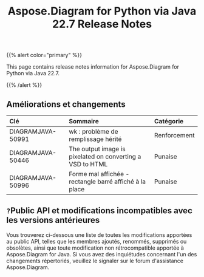 ﻿---
title: Aspose.Diagram for Python via Java 22.7 Release Notes
type: docs
weight: 21
url: /fr/java/aspose-diagram-for-python-via-java-22-7-release-notes/
---
{{% alert color="primary" %}}

This page contains release notes information for Aspose.Diagram for Python via Java 22.7.

{{% /alert %}}
## **Améliorations et changements**  ##

|**Clé**|**Sommaire**|**Catégorie**|
|:- |:- |:- |
|DIAGRAMJAVA-50991|wk : problème de remplissage hérité|Renforcement|
|DIAGRAMJAVA-50446|The output image is pixelated on converting a VSD to HTML|Punaise|
|DIAGRAMJAVA-50996|Forme mal affichée - rectangle barré affiché à la place|Punaise|

## `?`**Public API et modifications incompatibles avec les versions antérieures**
Vous trouverez ci-dessous une liste de toutes les modifications apportées au public API, telles que les membres ajoutés, renommés, supprimés ou obsolètes, ainsi que toute modification non rétrocompatible apportée à Aspose.Diagram for Java. Si vous avez des inquiétudes concernant l'un des changements répertoriés, veuillez le signaler sur le forum d'assistance Aspose.Diagram.

